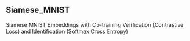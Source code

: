 ## Siamese\_MNIST

Siamese MNIST Embeddings with Co-training Verification (Contrastive Loss) and Identification (Softmax Cross Entropy)
